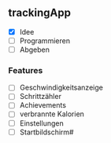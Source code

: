 ## trackingApp

- [X] Idee
- [ ] Programmieren
- [ ] Abgeben 

### Features

- [ ] Geschwindigkeitsanzeige
- [ ] Schrittzähler
- [ ] Achievements
- [ ] verbrannte Kalorien
- [ ] Einstellungen
- [ ] Startbildschirm#

#
